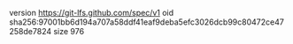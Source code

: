 version https://git-lfs.github.com/spec/v1
oid sha256:97001bb6d194a707a58ddf41eaf9deba5efc3026dcb99c80472ce47258de7824
size 976
